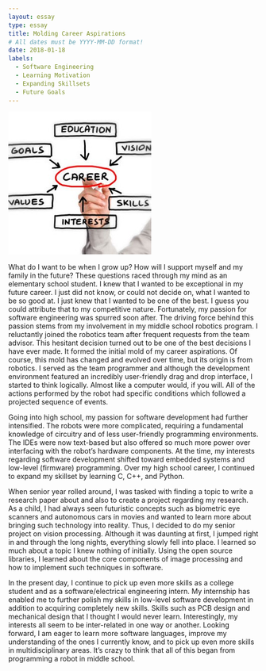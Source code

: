 ```yaml
---
layout: essay
type: essay
title: Molding Career Aspirations
# All dates must be YYYY-MM-DD format!
date: 2018-01-18
labels:
  - Software Engineering
  - Learning Motivation
  - Expanding Skillsets
  - Future Goals
---
```


<img class="ui small left circular floated image" src="../images/career_aspirations.jpg">

What do I want to be when I grow up? How will I support myself and my family in the future? These questions raced through my mind as an elementary school student. I knew that I wanted to be exceptional in my future career. I just did not know, or could not decide on, what I wanted to be so good at. I just knew that I wanted to be one of the best. I guess you could attribute that to my competitive nature.
Fortunately, my passion for software engineering was spurred soon after. The driving force behind this passion stems from my involvement in my middle school robotics program. I reluctantly joined the robotics team after frequent requests from the team advisor. This hesitant decision turned out to be one of the best decisions I have ever made. It formed the initial mold of my career aspirations. Of course, this mold has changed and evolved over time, but its origin is from robotics. I served as the team programmer and although the development environment featured an incredibly user-friendly drag and drop interface, I started to think logically. Almost like a computer would, if you will. All of the actions performed by the robot had specific conditions which followed a projected sequence of events.

Going into high school, my passion for software development had further intensified. The robots were more complicated, requiring a fundamental knowledge of circuitry and of less user-friendly programming environments. The IDEs were now text-based but also offered so much more power over interfacing with the robot’s hardware components. At the time, my interests regarding software development shifted toward embedded systems and low-level (firmware) programming. Over my high school career, I continued to expand my skillset by learning C, C++, and Python.

When senior year rolled around, I was tasked with finding a topic to write a research paper about and also to create a project regarding my research. As a child, I had always seen futuristic concepts such as biometric eye scanners and autonomous cars in movies and wanted to learn more about bringing such technology into reality. Thus, I decided to do my senior project on vision processing. Although it was daunting at first, I jumped right in and through the long nights, everything slowly fell into place. I learned so much about a topic I knew nothing of initially. Using the open source libraries, I learned about the core components of image processing and how to implement such techniques in software.

In the present day, I continue to pick up even more skills as a college student and as a software/electrical engineering intern. My internship has enabled me to further polish my skills in low-level software development in addition to acquiring completely new skills. Skills such as PCB design and mechanical design that I thought I would never learn. Interestingly, my interests all seem to be inter-related in one way or another. Looking forward, I am eager to learn more software languages, improve my understanding of the ones I currently know, and to pick up even more skills in multidisciplinary areas. It’s crazy to think that all of this began from programming a robot in middle school.
